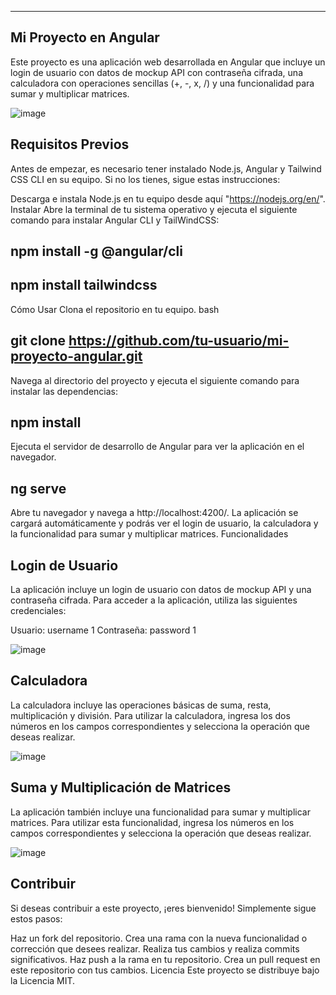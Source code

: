 ---------------------------------------------------------------------------
Mi Proyecto en Angular
---------------------------------------------------------------------------
Este proyecto es una aplicación web desarrollada en Angular que incluye un login de usuario con datos de mockup API con contraseña cifrada, una calculadora con operaciones sencillas (+, -, x, /) y una funcionalidad para sumar y multiplicar matrices.

![image](https://user-images.githubusercontent.com/123897455/219442023-b1680b08-2587-410a-93e4-e1ddde94c63a.png)


Requisitos Previos
----------------------------------------------------------------------------
Antes de empezar, es necesario tener instalado Node.js, Angular y Tailwind CSS CLI en su equipo. Si no los tienes, sigue estas instrucciones:

Descarga e instala Node.js en tu equipo desde aquí "https://nodejs.org/en/".
Instalar 
Abre la terminal de tu sistema operativo y ejecuta el siguiente comando para instalar Angular CLI y TailWindCSS:



npm install -g @angular/cli
----------------------------------------------------------------------------

npm install tailwindcss
----------------------------------------------------------------------------

Cómo Usar
Clona el repositorio en tu equipo.
bash

git clone https://github.com/tu-usuario/mi-proyecto-angular.git
----------------------------------------------------------------------------

Navega al directorio del proyecto y ejecuta el siguiente comando para instalar las dependencias:

npm install
----------------------------------------------------------------------------

Ejecuta el servidor de desarrollo de Angular para ver la aplicación en el navegador.

ng serve
----------------------------------------------------------------------------

Abre tu navegador y navega a http://localhost:4200/. La aplicación se cargará automáticamente y podrás ver el login de usuario, la calculadora y la funcionalidad para sumar y multiplicar matrices.
Funcionalidades

Login de Usuario
----------------------------------------------------------------------------
La aplicación incluye un login de usuario con datos de mockup API y una contraseña cifrada. Para acceder a la aplicación, utiliza las siguientes credenciales:


Usuario: username 1
Contraseña: password 1

![image](https://user-images.githubusercontent.com/123897455/219442352-c15da94c-ab20-4304-880a-11600f664e2c.png)


Calculadora
----------------------------------------------------------------------------
La calculadora incluye las operaciones básicas de suma, resta, multiplicación y división. Para utilizar la calculadora, ingresa los dos números en los campos correspondientes y selecciona la operación que deseas realizar.

![image](https://user-images.githubusercontent.com/123897455/219442194-7e043da7-6c82-4d02-a45c-15058a66e945.png)


Suma y Multiplicación de Matrices
----------------------------------------------------------------------------
La aplicación también incluye una funcionalidad para sumar y multiplicar matrices. Para utilizar esta funcionalidad, ingresa los números en los campos correspondientes y selecciona la operación que deseas realizar.

![image](https://user-images.githubusercontent.com/123897455/219442247-493a6cc6-61b6-44f6-83d0-7586eac680ed.png)


Contribuir
----------------------------------------------------------------------------
Si deseas contribuir a este proyecto, ¡eres bienvenido! Simplemente sigue estos pasos:

Haz un fork del repositorio.
Crea una rama con la nueva funcionalidad o corrección que desees realizar.
Realiza tus cambios y realiza commits significativos.
Haz push a la rama en tu repositorio.
Crea un pull request en este repositorio con tus cambios.
Licencia
Este proyecto se distribuye bajo la Licencia MIT.
